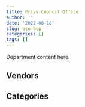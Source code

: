 ```yaml
---
title: Privy Council Office
author: ''
date: '2022-08-18'
slug: pco-bcp
categories: []
tags: []
---
```


<script src="/rmarkdown-libs/htmlwidgets/htmlwidgets.js"></script>
<link href="/rmarkdown-libs/datatables-css/datatables-crosstalk.css" rel="stylesheet" />
<script src="/rmarkdown-libs/datatables-binding/datatables.js"></script>
<script src="/rmarkdown-libs/jquery/jquery-3.6.0.min.js"></script>
<link href="/rmarkdown-libs/dt-core-bootstrap/css/dataTables.bootstrap.min.css" rel="stylesheet" />
<link href="/rmarkdown-libs/dt-core-bootstrap/css/dataTables.bootstrap.extra.css" rel="stylesheet" />
<script src="/rmarkdown-libs/dt-core-bootstrap/js/jquery.dataTables.min.js"></script>
<script src="/rmarkdown-libs/dt-core-bootstrap/js/dataTables.bootstrap.min.js"></script>
<link href="/rmarkdown-libs/crosstalk/css/crosstalk.min.css" rel="stylesheet" />
<script src="/rmarkdown-libs/crosstalk/js/crosstalk.min.js"></script>
<script src="/rmarkdown-libs/htmlwidgets/htmlwidgets.js"></script>
<link href="/rmarkdown-libs/datatables-css/datatables-crosstalk.css" rel="stylesheet" />
<script src="/rmarkdown-libs/datatables-binding/datatables.js"></script>
<script src="/rmarkdown-libs/jquery/jquery-3.6.0.min.js"></script>
<link href="/rmarkdown-libs/dt-core-bootstrap/css/dataTables.bootstrap.min.css" rel="stylesheet" />
<link href="/rmarkdown-libs/dt-core-bootstrap/css/dataTables.bootstrap.extra.css" rel="stylesheet" />
<script src="/rmarkdown-libs/dt-core-bootstrap/js/jquery.dataTables.min.js"></script>
<script src="/rmarkdown-libs/dt-core-bootstrap/js/dataTables.bootstrap.min.js"></script>
<link href="/rmarkdown-libs/crosstalk/css/crosstalk.min.css" rel="stylesheet" />
<script src="/rmarkdown-libs/crosstalk/js/crosstalk.min.js"></script>

Department content here.

## Vendors

<div id="htmlwidget-1" style="width:100%;height:auto;" class="datatables html-widget"></div>
<script type="application/json" data-for="htmlwidget-1">{"x":{"style":"bootstrap","filter":"none","vertical":false,"data":[["<a href=\"/vendors/a_hundred_answers/\">A HUNDRED ANSWERS<\/a>","<a href=\"/vendors/adga_group/\">ADGA GROUP<\/a>","<a href=\"/vendors/adrm_technology_consulting/\">ADRM TECHNOLOGY CONSULTING<\/a>","<a href=\"/vendors/advanced_business_interiors/\">ADVANCED BUSINESS INTERIORS<\/a>","<a href=\"/vendors/advanced_chippewa_technologies/\">ADVANCED CHIPPEWA TECHNOLOGIES<\/a>","<a href=\"/vendors/altis_human_resources/\">ALTIS HUMAN RESOURCES<\/a>","<a href=\"/vendors/aon_reed_stenhouse/\">AON REED STENHOUSE<\/a>","<a href=\"/vendors/applied_electonics/\">APPLIED ELECTONICS<\/a>","<a href=\"/vendors/ari_financial_services/\">ARI FINANCIAL SERVICES<\/a>","<a href=\"/vendors/artemp_personnel_services/\">ARTEMP PERSONNEL SERVICES<\/a>","<a href=\"/vendors/asokan_business_interiors/\">ASOKAN BUSINESS INTERIORS<\/a>","<a href=\"/vendors/avi_spl_canada/\">AVI SPL CANADA<\/a>","<a href=\"/vendors/bdo_canada/\">BDO CANADA<\/a>","<a href=\"/vendors/bell_canada/\">BELL CANADA<\/a>","<a href=\"/vendors/bp_m_government_im_it_consulting/\">BP M GOVERNMENT IM IT CONSULTING<\/a>","<a href=\"/vendors/canadian_corps_of_commissionaires/\">CANADIAN CORPS OF COMMISSIONAIRES<\/a>","<a href=\"/vendors/canon/\">CANON<\/a>","<a href=\"/vendors/carahsoft_technology/\">CARAHSOFT TECHNOLOGY<\/a>","<a href=\"/vendors/cbci_telecom/\">CBCI TELECOM<\/a>","<a href=\"/vendors/cdw_canada/\">CDW CANADA<\/a>","<a href=\"/vendors/cedrom_sni/\">CEDROM SNI<\/a>","<a href=\"/vendors/cgi/\">CGI<\/a>","<a href=\"/vendors/cision_canada/\">CISION CANADA<\/a>","<a href=\"/vendors/cnw_group/\">CNW GROUP<\/a>","<a href=\"/vendors/cofomo/\">COFOMO<\/a>","<a href=\"/vendors/contract_community/\">CONTRACT COMMUNITY<\/a>","<a href=\"/vendors/coradix_technology_consulting/\">CORADIX TECHNOLOGY CONSULTING<\/a>","<a href=\"/vendors/cossette_communications/\">COSSETTE COMMUNICATIONS<\/a>","<a href=\"/vendors/decisive_technologies/\">DECISIVE TECHNOLOGIES<\/a>","<a href=\"/vendors/dell_computer/\">DELL COMPUTER<\/a>","<a href=\"/vendors/deloitte_and_touche/\">DELOITTE AND TOUCHE<\/a>","<a href=\"/vendors/dynabook_canada/\">DYNABOOK CANADA<\/a>","<a href=\"/vendors/dynamic_personnel_consultants/\">DYNAMIC PERSONNEL CONSULTANTS<\/a>","<a href=\"/vendors/eberhard_von_huene_associates/\">EBERHARD VON HUENE ASSOCIATES<\/a>","<a href=\"/vendors/ebsco_canada/\">EBSCO CANADA<\/a>","<a href=\"/vendors/eclipsys_solutions/\">ECLIPSYS SOLUTIONS<\/a>","<a href=\"/vendors/ecole_de_langues_abce/\">ECOLE DE LANGUES ABCE<\/a>","<a href=\"/vendors/ecole_de_langues_la_cite/\">ECOLE DE LANGUES LA CITE<\/a>","<a href=\"/vendors/ekos_research_associates/\">EKOS RESEARCH ASSOCIATES<\/a>","<a href=\"/vendors/environics_research_group/\">ENVIRONICS RESEARCH GROUP<\/a>","<a href=\"/vendors/excel_human_resources/\">EXCEL HUMAN RESOURCES<\/a>","<a href=\"/vendors/factiva/\">FACTIVA<\/a>","<a href=\"/vendors/fast_forward_french/\">FAST FORWARD FRENCH<\/a>","<a href=\"/vendors/fast_track_staffing/\">FAST TRACK STAFFING<\/a>","<a href=\"/vendors/fca_canada/\">FCA CANADA<\/a>","<a href=\"/vendors/federal_express_canada/\">FEDERAL EXPRESS CANADA<\/a>","<a href=\"/vendors/fmc_professionals/\">FMC PROFESSIONALS<\/a>","<a href=\"/vendors/ford_motor_company/\">FORD MOTOR COMPANY<\/a>","<a href=\"/vendors/gartner/\">GARTNER<\/a>","<a href=\"/vendors/genesis_integration/\">GENESIS INTEGRATION<\/a>","<a href=\"/vendors/global_knowledge/\">GLOBAL KNOWLEDGE<\/a>","<a href=\"/vendors/global_upholstery/\">GLOBAL UPHOLSTERY<\/a>","<a href=\"/vendors/goss_gilroy/\">GOSS GILROY<\/a>","<a href=\"/vendors/horizant/\">HORIZANT<\/a>","<a href=\"/vendors/hypertec/\">HYPERTEC<\/a>","<a href=\"/vendors/i4c_information_technology/\">I4C INFORMATION TECHNOLOGY<\/a>","<a href=\"/vendors/ibiska_telecom/\">IBISKA TELECOM<\/a>","<a href=\"/vendors/ibm_canada/\">IBM CANADA<\/a>","<a href=\"/vendors/ihs_global/\">IHS GLOBAL<\/a>","<a href=\"/vendors/info_tech_research_group/\">INFO TECH RESEARCH GROUP<\/a>","<a href=\"/vendors/integra_networks/\">INTEGRA NETWORKS<\/a>","<a href=\"/vendors/interactive_audio_visual/\">INTERACTIVE AUDIO VISUAL<\/a>","<a href=\"/vendors/ipsos/\">IPSOS<\/a>","<a href=\"/vendors/iron_mountain/\">IRON MOUNTAIN<\/a>","<a href=\"/vendors/itex/\">ITEX<\/a>","<a href=\"/vendors/konica_minolta_business_solutions/\">KONICA MINOLTA BUSINESS SOLUTIONS<\/a>","<a href=\"/vendors/l3harris/\">L3HARRIS<\/a>","<a href=\"/vendors/lansdowne_technologies/\">LANSDOWNE TECHNOLOGIES<\/a>","<a href=\"/vendors/laurentian_technologies/\">LAURENTIAN TECHNOLOGIES<\/a>","<a href=\"/vendors/lexisnexis_canada/\">LEXISNEXIS CANADA<\/a>","<a href=\"/vendors/lionbridge/\">LIONBRIDGE<\/a>","<a href=\"/vendors/lumina_it/\">LUMINA IT<\/a>","<a href=\"/vendors/mccarthy_tetrault/\">MCCARTHY TETRAULT<\/a>","<a href=\"/vendors/media_q/\">MEDIA Q<\/a>","<a href=\"/vendors/microsoft_canada/\">MICROSOFT CANADA<\/a>","<a href=\"/vendors/mindwire_systems/\">MINDWIRE SYSTEMS<\/a>","<a href=\"/vendors/mishkumi_technologies/\">MISHKUMI TECHNOLOGIES<\/a>","<a href=\"/vendors/mnp/\">MNP<\/a>","<a href=\"/vendors/modis_canada/\">MODIS CANADA<\/a>","<a href=\"/vendors/morneau_shepell/\">MORNEAU SHEPELL<\/a>","<a href=\"/vendors/national_arts_centre/\">NATIONAL ARTS CENTRE<\/a>","<a href=\"/vendors/naut_mawt_tribal_council/\">NAUT MAWT TRIBAL COUNCIL<\/a>","<a href=\"/vendors/newfound_recruiting/\">NEWFOUND RECRUITING<\/a>","<a href=\"/vendors/nimble_information_strategies/\">NIMBLE INFORMATION STRATEGIES<\/a>","<a href=\"/vendors/nisha_techonologies/\">NISHA TECHONOLOGIES<\/a>","<a href=\"/vendors/nova_networks/\">NOVA NETWORKS<\/a>","<a href=\"/vendors/nuix_north_america/\">NUIX NORTH AMERICA<\/a>","<a href=\"/vendors/openframe_technologies/\">OPENFRAME TECHNOLOGIES<\/a>","<a href=\"/vendors/oracle_canada/\">ORACLE CANADA<\/a>","<a href=\"/vendors/pitney_bowes/\">PITNEY BOWES<\/a>","<a href=\"/vendors/pricewaterhouse_coopers/\">PRICEWATERHOUSE COOPERS<\/a>","<a href=\"/vendors/printers_plus/\">PRINTERS PLUS<\/a>","<a href=\"/vendors/protak_consulting_group/\">PROTAK CONSULTING GROUP<\/a>","<a href=\"/vendors/purelogic/\">PURELOGIC<\/a>","<a href=\"/vendors/purespirit_solutions/\">PURESPIRIT SOLUTIONS<\/a>","<a href=\"/vendors/qmr/\">QMR<\/a>","<a href=\"/vendors/quantum_management_services/\">QUANTUM MANAGEMENT SERVICES<\/a>","<a href=\"/vendors/quintet_consulting/\">QUINTET CONSULTING<\/a>","<a href=\"/vendors/randstad/\">RANDSTAD<\/a>","<a href=\"/vendors/raymond_chabot_grant_thornton/\">RAYMOND CHABOT GRANT THORNTON<\/a>","<a href=\"/vendors/rogers/\">ROGERS<\/a>","<a href=\"/vendors/shi_canada/\">SHI CANADA<\/a>","<a href=\"/vendors/si_systems/\">SI SYSTEMS<\/a>","<a href=\"/vendors/simplex_grinnell/\">SIMPLEX GRINNELL<\/a>","<a href=\"/vendors/softchoice/\">SOFTCHOICE<\/a>","<a href=\"/vendors/softsim_technologies/\">SOFTSIM TECHNOLOGIES<\/a>","<a href=\"/vendors/st_joseph_print_group/\">ST JOSEPH PRINT GROUP<\/a>","<a href=\"/vendors/supremex/\">SUPREMEX<\/a>","<a href=\"/vendors/synersolutions_technologies/\">SYNERSOLUTIONS TECHNOLOGIES<\/a>","<a href=\"/vendors/systemscope/\">SYSTEMSCOPE<\/a>","<a href=\"/vendors/tag_hr/\">TAG HR<\/a>","<a href=\"/vendors/teknion/\">TEKNION<\/a>","<a href=\"/vendors/teksystems_canada/\">TEKSYSTEMS CANADA<\/a>","<a href=\"/vendors/telus_canada/\">TELUS CANADA<\/a>","<a href=\"/vendors/the_ktl_group/\">THE KTL GROUP<\/a>","<a href=\"/vendors/the_masha_krupp_translation_group/\">THE MASHA KRUPP TRANSLATION GROUP<\/a>","<a href=\"/vendors/the_right_door_consulting/\">THE RIGHT DOOR CONSULTING<\/a>","<a href=\"/vendors/the_vcan_group/\">THE VCAN GROUP<\/a>","<a href=\"/vendors/thomson_reuters/\">THOMSON REUTERS<\/a>","<a href=\"/vendors/toshiba_canada/\">TOSHIBA CANADA<\/a>","<a href=\"/vendors/totem_offisource/\">TOTEM OFFISOURCE<\/a>","<a href=\"/vendors/toyota_canada/\">TOYOTA CANADA<\/a>","<a href=\"/vendors/trm_technologies/\">TRM TECHNOLOGIES<\/a>","<a href=\"/vendors/turtle_island_staffing/\">TURTLE ISLAND STAFFING<\/a>","<a href=\"/vendors/university_of_toronto/\">UNIVERSITY OF TORONTO<\/a>","<a href=\"/vendors/workdynamics_technologies/\">WORKDYNAMICS TECHNOLOGIES<\/a>","<a href=\"/vendors/xerox/\">XEROX<\/a>","<a href=\"/vendors/zycom/\">ZYCOM<\/a>"],[null,13882.05,5148608.66,32028.47,1662.6,42371.35,11453.13,null,78058.54,24991.65,14367.75,null,20310.24,84838.1,null,3206231.99,null,null,202471.28,50325.41,69764.74,80260.22,906332.91,58217.6,59229.41,51510.74,null,null,null,null,9145.04,null,81692.66,102676.94,38259.7,null,null,13288.8,31434.55,null,431824.87,6361.09,null,32792.65,30025.69,29106.45,null,null,null,20771.44,22600,null,13969.63,null,null,null,null,129993.86,118250.69,23962.19,30464.8,90511.19,766232.73,150290,null,null,410879.44,24323.25,21025.35,null,22202.19,92706.26,4370629.71,183519.4,2978509.03,6484432.91,null,23000,null,4075.44,null,2859981.5,827640,null,493168.52,null,null,null,24060.81,null,17854.64,78393.42,7950.81,null,null,28803.64,18645,null,null,null,193497.36,null,null,166217.62,48250.7,null,19515.32,null,null,24464.5,15476.2,231242.85,null,57686.2,15200.86,null,null,null,null,null,128096.5,null,91982,15492.13,null,78866.24,199118.49,null],[null,null,397066.55,201865.22,105504.43,120451.67,11453.13,338269.81,96705.34,24577.5,null,37998.22,53671.13,84838.1,null,3407784.67,14871.94,118633.7,null,188943.77,66247.63,177743.25,906332.91,47703.91,1099687.76,10752.26,null,16272,13883.07,null,415226.46,null,69542.91,null,127545.66,52558.87,14910,15732.5,null,6681.74,349761.67,136748.48,null,null,null,51763.54,111014.03,96844.4,null,null,null,null,null,3761.38,68034.48,null,128286.46,38776.23,63224.83,null,null,60090.24,766232.73,null,null,36384.22,null,null,null,null,25973.71,79709.7,950136.89,160488.74,256215.17,922607.59,27063.74,null,null,4088.65,83820.96,5888061.8,85380.87,null,815896.23,1894.4,null,null,6432.93,null,630638.1,194281,7950.81,null,null,19223.62,null,70632.59,null,24577.5,193497.36,null,21075.78,179287.33,160561.62,null,null,33482.6,null,null,45251.42,1028354.01,null,34489.25,8604.26,22679.1,24408,null,null,187969.06,114994.16,null,null,null,null,83438.19,199118.49,22672.32],[null,null,398947.56,70203.72,277359.09,29082.31,10959.83,573436.24,130041.97,null,null,26834.29,null,70177.6,14735.56,4114303.64,null,null,null,7183.37,64426.27,182139.4,908816.02,29756.46,1154192.64,null,23255.4,null,null,null,732425.49,null,180202.42,null,167735.5,57377.53,81880.75,null,64292.63,159708.64,266092.25,140656.95,6967.8,null,null,110495.86,null,null,null,null,24860,null,null,17873.6,null,null,686402.67,23140.37,63128.41,null,null,null,null,89792.32,null,493208.36,null,null,null,null,26044.87,46830.25,null,147965.5,262287.88,1231889.19,null,47546.45,105756.7,4335.25,70787.96,2021938.2,266908.64,null,497694.49,233444.05,260439.59,null,null,6822.51,639257.61,198961.9,1982.26,11258.19,56596.03,null,null,138744.55,50602.12,45200,172898.16,null,204229.01,165960.26,163851.72,null,null,37526.63,null,null,42940,285476.46,717094.25,28490.08,null,null,23306.25,null,null,null,116334.5,55243.41,null,null,106623.98,4571.96,199664.02,null],[47503.34,25504.75,649930.26,null,28209.91,79816.05,2681.82,270828.02,125782.32,null,null,null,null,161187.36,115779.44,2585627.58,null,2588.76,null,204515.98,7741.87,181641.75,906332.91,40294.22,1152403.62,null,42191.94,null,null,254610.51,738060.74,62586.2,null,null,101559.98,56562.83,null,null,184307.37,140969.62,293426.91,172349.24,50604.02,null,null,null,null,240436.88,6960.37,null,null,14825.21,null,4160.48,94807,377073.27,1003626.13,67631.45,2997.72,null,null,31252.27,38985,66605.84,38443.09,39529.33,899723.48,null,null,1120.16,19787.22,55362.42,null,165023.05,728059.36,1220847.79,null,15733.55,485658.5,4323.41,null,null,144491.29,22769.5,85005.95,16921.4,23482.72,8279.05,null,6803.87,637511.01,184993.74,null,null,null,null,null,517395.1,62397.88,null,69493.83,10642.39,1442031.3,165506.81,55528.1,57956.79,null,null,4281095.4,null,null,null,664160.13,14803,null,null,null,51902.85,662.61,null,12136.2,null,null,null,null,null,199118.49,null]],"container":"<table class=\"table table-striped table-hover row-border order-column display\">\n  <thead>\n    <tr>\n      <th>Vendor<\/th>\n      <th>2017-2018<\/th>\n      <th>2018-2019<\/th>\n      <th>2019-2020<\/th>\n      <th>2020-2021<\/th>\n    <\/tr>\n  <\/thead>\n<\/table>","options":{"order":[[4,"desc"]],"pageLength":10,"autoWidth":true,"columnDefs":[{"targets":1,"render":"function(data, type, row, meta) {\n    return type !== 'display' ? data : DTWidget.formatCurrency(data, \"$\", 2, 3, \",\", \".\", true, null);\n  }"},{"targets":2,"render":"function(data, type, row, meta) {\n    return type !== 'display' ? data : DTWidget.formatCurrency(data, \"$\", 2, 3, \",\", \".\", true, null);\n  }"},{"targets":3,"render":"function(data, type, row, meta) {\n    return type !== 'display' ? data : DTWidget.formatCurrency(data, \"$\", 2, 3, \",\", \".\", true, null);\n  }"},{"targets":4,"render":"function(data, type, row, meta) {\n    return type !== 'display' ? data : DTWidget.formatCurrency(data, \"$\", 2, 3, \",\", \".\", true, null);\n  }"},{"width":"16%","targets":[1,2,3,4]},{"className":"dt-right","targets":[1,2,3,4]}],"orderClasses":false}},"evals":["options.columnDefs.0.render","options.columnDefs.1.render","options.columnDefs.2.render","options.columnDefs.3.render"],"jsHooks":[]}</script>

## Categories

<div id="htmlwidget-2" style="width:100%;height:auto;" class="datatables html-widget"></div>
<script type="application/json" data-for="htmlwidget-2">{"x":{"style":"bootstrap","filter":"none","vertical":false,"data":[["<a href=\"/categories/1_facilities_and_construction/\">Facilities and construction<\/a>","<a href=\"/categories/10_office_management/\">Office management<\/a>","<a href=\"/categories/2_professional_services/\">Professional services<\/a>","<a href=\"/categories/3_information_technology/\">Information technology<\/a>","<a href=\"/categories/5_transportation_and_logistics/\">Transportation and logistics<\/a>","<a href=\"/categories/6_industrial_products_and_services/\">Industrial products and services<\/a>","<a href=\"/categories/7_travel/\">Travel<\/a>","<a href=\"/categories/8_security_and_protection/\">Security and protection<\/a>","<a href=\"/categories/9_human_capital/\">Human capital<\/a>"],[105154.13,1251457.64,13879606.19,20915301.26,462748.46,674306.82,41888.28,3201846.87,1016399.86],[405166.59,2194632.12,19335971.27,10705735.18,475460.66,236549.44,16631.68,3391151.07,1222633.4],[153286.79,1333430.78,14173592.16,14108444.69,587303.75,432759.1,33141.43,4114303.64,1238742.35],[126695.47,590913.39,8149205.49,17613341.22,575992.19,2353052.47,null,2591174.94,896615.52]],"container":"<table class=\"table table-striped table-hover row-border order-column display\">\n  <thead>\n    <tr>\n      <th>Category<\/th>\n      <th>2017-2018<\/th>\n      <th>2018-2019<\/th>\n      <th>2019-2020<\/th>\n      <th>2020-2021<\/th>\n    <\/tr>\n  <\/thead>\n<\/table>","options":{"order":[[4,"desc"]],"dom":"t","pageLength":30,"autoWidth":true,"columnDefs":[{"targets":1,"render":"function(data, type, row, meta) {\n    return type !== 'display' ? data : DTWidget.formatCurrency(data, \"$\", 2, 3, \",\", \".\", true, null);\n  }"},{"targets":2,"render":"function(data, type, row, meta) {\n    return type !== 'display' ? data : DTWidget.formatCurrency(data, \"$\", 2, 3, \",\", \".\", true, null);\n  }"},{"targets":3,"render":"function(data, type, row, meta) {\n    return type !== 'display' ? data : DTWidget.formatCurrency(data, \"$\", 2, 3, \",\", \".\", true, null);\n  }"},{"targets":4,"render":"function(data, type, row, meta) {\n    return type !== 'display' ? data : DTWidget.formatCurrency(data, \"$\", 2, 3, \",\", \".\", true, null);\n  }"},{"width":"16%","targets":[1,2,3,4]},{"className":"dt-right","targets":[1,2,3,4]}],"orderClasses":false,"lengthMenu":[10,25,30,50,100]}},"evals":["options.columnDefs.0.render","options.columnDefs.1.render","options.columnDefs.2.render","options.columnDefs.3.render"],"jsHooks":[]}</script>
